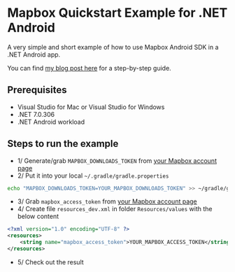 # Mapbox Quickstart Example for .NET Android

A very simple and short example of how to use Mapbox Android SDK in a .NET Android app.

You can find [my blog post here](https://tuyen-vuduc.tech/how-to-use-mapbox-for-your-dotnet-android-app) for a step-by-step guide.

## Prerequisites
- Visual Studio for Mac or Visual Studio for Windows
- .NET 7.0.306
- .NET Android workload

## Steps to run the example

- 1/ Generate/grab `MAPBOX_DOWNLOADS_TOKEN` from [your Mapbox account page](https://account.mapbox.com/)
- 2/ Put it into your local `~/.gradle/gradle.properties`

```bash
echo "MAPBOX_DOWNLOADS_TOKEN=YOUR_MAPBOX_DOWNLOADS_TOKEN" >> ~/gradle/gradle.properties
```

- 3/ Grab `mapbox_access_token` from [your Mapbox account page](https://account.mapbox.com/)
- 4/ Create file `resources_dev.xml` in folder `Resources/values` with the below content

```xml
<?xml version="1.0" encoding="UTF-8" ?>
<resources>
    <string name="mapbox_access_token">YOUR_MAPBOX_ACCESS_TOKEN</string>
</resources>
```
- 5/ Check out the result